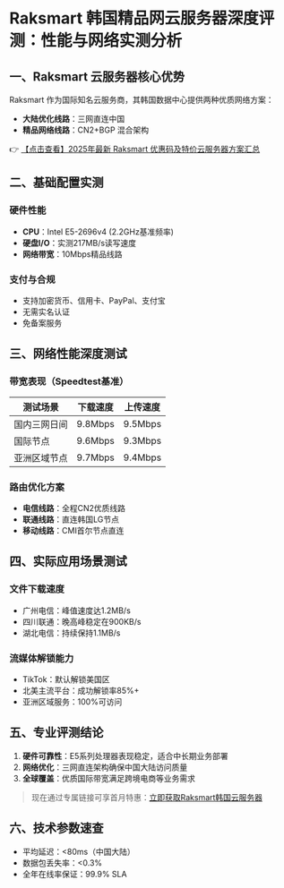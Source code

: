 # Raksmart 韩国精品网云服务器深度评测：性能与网络实测分析

## 一、Raksmart 云服务器核心优势
Raksmart 作为国际知名云服务商，其韩国数据中心提供两种优质网络方案：
- **大陆优化线路**：三网直连中国
- **精品网络线路**：CN2+BGP 混合架构

👉 [【点击查看】2025年最新 Raksmart 优惠码及特价云服务器方案汇总](https://bit.ly/raksmart)

## 二、基础配置实测
### 硬件性能
- **CPU**：Intel E5-2696v4 (2.2GHz基准频率)
- **硬盘I/O**：实测217MB/s读写速度
- **网络带宽**：10Mbps精品线路

### 支付与合规
- 支持加密货币、信用卡、PayPal、支付宝
- 无需实名认证
- 免备案服务

## 三、网络性能深度测试
### 带宽表现（Speedtest基准）
| 测试场景       | 下载速度 | 上传速度 |
|----------------|----------|----------|
| 国内三网日间   | 9.8Mbps  | 9.5Mbps  |
| 国际节点       | 9.6Mbps  | 9.3Mbps  |
| 亚洲区域节点   | 9.7Mbps  | 9.4Mbps  |

### 路由优化方案
- **电信线路**：全程CN2优质线路
- **联通线路**：直连韩国LG节点
- **移动线路**：CMI首尔节点直连

## 四、实际应用场景测试
### 文件下载速度
- 广州电信：峰值速度达1.2MB/s
- 四川联通：晚高峰稳定在900KB/s
- 湖北电信：持续保持1.1MB/s

### 流媒体解锁能力
- TikTok：默认解锁美国区
- 北美主流平台：成功解锁率85%+
- 亚洲区域服务：100%可访问

## 五、专业评测结论
1. **硬件可靠性**：E5系列处理器表现稳定，适合中长期业务部署
2. **网络优化**：三网直连架构确保中国大陆访问质量
3. **全球覆盖**：优质国际带宽满足跨境电商等业务需求

> 现在通过专属链接可享首月特惠：[立即获取Raksmart韩国云服务器](https://bit.ly/raksmart)

## 六、技术参数速查
- 平均延迟：<80ms（中国大陆）
- 数据包丢失率：<0.3%
- 全年在线率保证：99.9% SLA